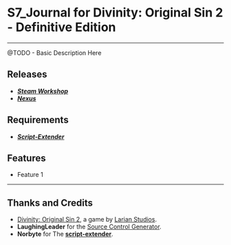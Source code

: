 # S7_Journal for Divinity: Original Sin 2 - Definitive Edition

----------

@TODO - Basic Description Here

## Releases

* ***[Steam Workshop]()*** 
* ***[Nexus]()***

## Requirements

* ***[Script-Extender](https://github.com/Norbyte/ositools)***

## Features

* Feature 1

----------

## Thanks and Credits

* [Divinity: Original Sin 2](http://store.steampowered.com/app/435150/Divinity_Original_Sin_2/), a game by [Larian Studios](http://larian.com/).
* **LaughingLeader** for the [Source Control Generator](https://github.com/LaughingLeader/SourceControlGenerator).
* **Norbyte** for The **[script-extender](https://github.com/Norbyte/ositools)**.




